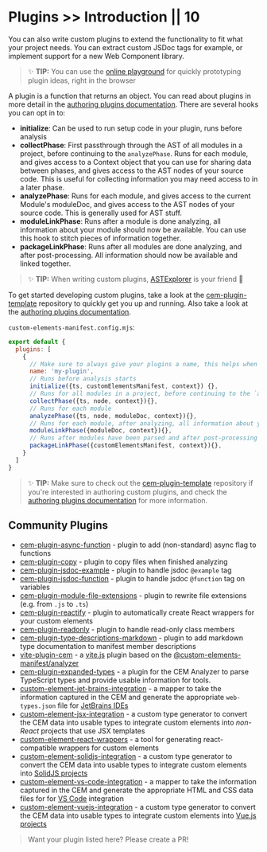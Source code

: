 # Plugins >> Introduction || 10

You can also write custom plugins to extend the functionality to fit what your project needs. You can extract custom JSDoc tags for example, or implement support for a new Web Component library.

> ✨ **TIP:** You can use the [online playground](https://custom-elements-manifest.netlify.app/) for quickly prototyping plugin ideas, right in the browser

A plugin is a function that returns an object. You can read about plugins in more detail in the [authoring plugins documentation](../authoring/). There are several hooks you can opt in to:

- **initialize**: Can be used to run setup code in your plugin, runs before analysis
- **collectPhase**: First passthrough through the AST of all modules in a project, before continuing to the `analyzePhase`. Runs for each module, and gives access to a Context object that you can use for sharing data between phases, and gives access to the AST nodes of your source code. This is useful for collecting information you may need access to in a later phase.
- **analyzePhase**: Runs for each module, and gives access to the current Module's moduleDoc, and gives access to the AST nodes of your source code. This is generally used for AST stuff.
- **moduleLinkPhase**: Runs after a module is done analyzing, all information about your module should now be available. You can use this hook to stitch pieces of information together.
- **packageLinkPhase**: Runs after all modules are done analyzing, and after post-processing. All information should now be available and linked together.

> ✨ **TIP:** When writing custom plugins, [ASTExplorer](https://astexplorer.net/#/gist/f99a9fba2c21e015d0a8590d291523e5/cce02565e487b584c943d317241991f19b105f94) is your friend 🙂

To get started developing custom plugins, take a look at the [cem-plugin-template](https://github.com/open-wc/cem-plugin-template) repository to quickly get you up and running.  Also take a look at the [authoring plugins documentation](../authoring/).

`custom-elements-manifest.config.mjs`:
```js
export default {
  plugins: [
    {
      // Make sure to always give your plugins a name, this helps when debugging
      name: 'my-plugin',
      // Runs before analysis starts
      initialize({ts, customElementsManifest, context}) {},
      // Runs for all modules in a project, before continuing to the `analyzePhase`
      collectPhase({ts, node, context}){},
      // Runs for each module
      analyzePhase({ts, node, moduleDoc, context}){},
      // Runs for each module, after analyzing, all information about your module should now be available
      moduleLinkPhase({moduleDoc, context}){},
      // Runs after modules have been parsed and after post-processing
      packageLinkPhase({customElementsManifest, context}){},
    }
  ]
}
```

> ✨ **TIP:** Make sure to check out the [cem-plugin-template](https://github.com/open-wc/cem-plugin-template) repository if you're interested in authoring custom plugins, and check the [authoring plugins documentation](../authoring/) for more information.

## Community Plugins

- [cem-plugin-async-function](https://www.npmjs.com/package/cem-plugin-async-function) - plugin to add (non-standard) async flag to functions
- [cem-plugin-copy](https://www.npmjs.com/package/cem-plugin-copy) - plugin to copy files when finished analyzing
- [cem-plugin-jsdoc-example](https://www.npmjs.com/package/cem-plugin-jsdoc-example) - plugin to handle jsdoc `@example` tag
- [cem-plugin-jsdoc-function](https://www.npmjs.com/package/cem-plugin-jsdoc-function) - plugin to handle jsdoc `@function` tag on variables
- [cem-plugin-module-file-extensions](https://www.npmjs.com/package/cem-plugin-module-file-extensions) - plugin to rewrite file extensions (e.g. from `.js` to `.ts`)
- [cem-plugin-reactify](https://www.npmjs.com/package/cem-plugin-reactify) - plugin to automatically create React wrappers for your custom elements
- [cem-plugin-readonly](https://www.npmjs.com/package/cem-plugin-readonly) - plugin to handle read-only class members
- [cem-plugin-type-descriptions-markdown](https://www.npmjs.com/package/cem-plugin-type-descriptions-markdown) - plugin to add markdown type documentation to manifest member descriptions
- [vite-plugin-cem](https://www.npmjs.com/package/vite-plugin-cem) - a [vite.js](https://vitejs.dev/) plugin based on the [@custom-elements-manifest/analyzer](https://custom-elements-manifest.open-wc.org/analyzer/getting-started)
- [cem-plugin-expanded-types](https://github.com/break-stuff/cem-tools/tree/main/packages/expanded-types#readme) - a plugin for the CEM Analyzer to parse TypeScript types and provide usable information for tools.
- [custom-element-jet-brains-integration](https://github.com/break-stuff/cem-tools/tree/main/packages/jet-brains-integration#readme) - a mapper to take the information captured in the CEM and generate the appropriate `web-types.json` file for [JetBrains IDEs](https://www.jetbrains.com/)
- [custom-element-jsx-integration](https://github.com/break-stuff/cem-tools/tree/main/packages/jsx-integration#readme) - a custom type generator to convert the CEM data into usable types to integrate custom elements into _non-React_ projects that use JSX templates
- [custom-element-react-wrappers](https://github.com/break-stuff/cem-tools/tree/main/packages/react-wrappers#readme) - a tool for generating react-compatible wrappers for custom elements
- [custom-element-solidjs-integration](https://github.com/break-stuff/cem-tools/tree/main/packages/solidjs-integration#readme) - a custom type generator to convert the CEM data into usable types to integrate custom elements into [SolidJS projects](https://www.solidjs.com/)
- [custom-element-vs-code-integration](https://github.com/break-stuff/cem-tools/tree/main/packages/vs-code-integration#readme) - a mapper to take the information captured in the CEM and generate the appropriate HTML and CSS data files for for [VS Code](https://code.visualstudio.com/) integration
- [custom-element-vuejs-integration](https://github.com/break-stuff/cem-tools/tree/main/packages/vuejs-integration#readme) - a custom type generator to convert the CEM data into usable types to integrate custom elements into [Vue.js projects](https://vuejs.org/)

> Want your plugin listed here? Please create a PR!
